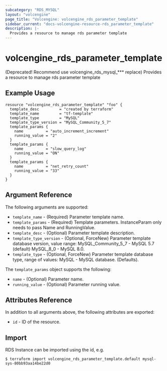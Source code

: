 ```yaml
---
subcategory: "RDS_MYSQL"
layout: "volcengine"
page_title: "Volcengine: volcengine_rds_parameter_template"
sidebar_current: "docs-volcengine-resource-rds_parameter_template"
description: |-
  Provides a resource to manage rds parameter template
---
```

# volcengine_rds_parameter_template
(Deprecated! Recommend use volcengine_rds_mysql_*** replace) Provides a resource to manage rds parameter template
## Example Usage
```hcl
resource "volcengine_rds_parameter_template" "foo" {
  template_desc         = "created by terraform"
  template_name         = "tf-template"
  template_type         = "MySQL"
  template_type_version = "MySQL_Community_5_7"
  template_params {
    name          = "auto_increment_increment"
    running_value = "2"
  }
  template_params {
    name          = "slow_query_log"
    running_value = "ON"
  }
  template_params {
    name          = "net_retry_count"
    running_value = "33"
  }
}
```
## Argument Reference
The following arguments are supported:
* `template_name` - (Required) Parameter template name.
* `template_params` - (Required) Template parameters. InstanceParam only needs to pass Name and RunningValue.
* `template_desc` - (Optional) Parameter template description.
* `template_type_version` - (Optional, ForceNew) Parameter template database version, value range:
MySQL_Community_5_7 - MySQL 5.7 (default)
MySQL_8_0 - MySQL 8.0.
* `template_type` - (Optional, ForceNew) Parameter template database type, range of values:
MySQL - MySQL database. (Defaults).

The `template_params` object supports the following:

* `name` - (Optional) Parameter name.
* `running_value` - (Optional) Parameter running value.

## Attributes Reference
In addition to all arguments above, the following attributes are exported:
* `id` - ID of the resource.



## Import
RDS Instance can be imported using the id, e.g.
```
$ terraform import volcengine_rds_parameter_template.default mysql-sys-80bb93aa14be22d0
```

